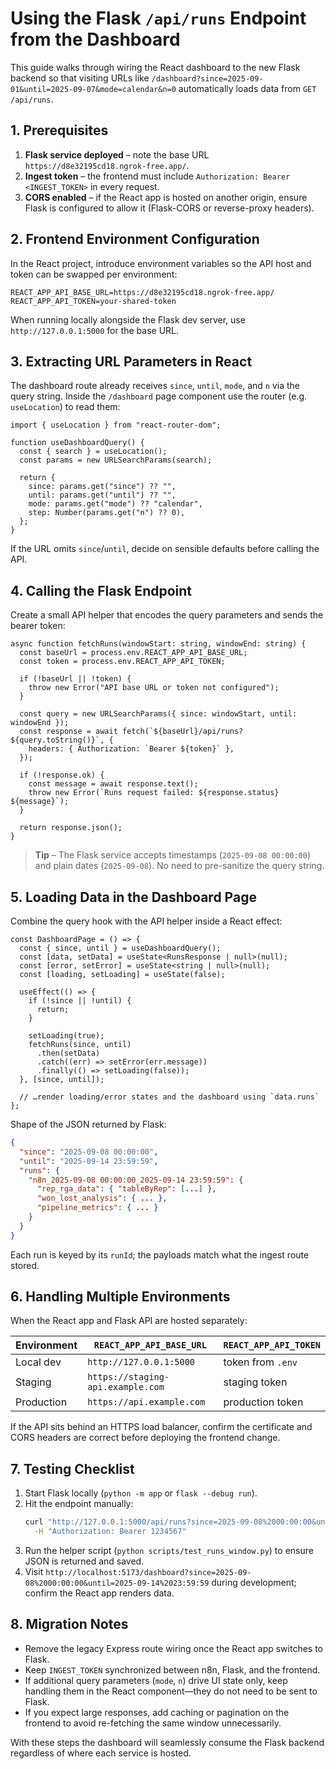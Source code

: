 # Using the Flask `/api/runs` Endpoint from the Dashboard

This guide walks through wiring the React dashboard to the new Flask backend so that visiting URLs like `/dashboard?since=2025-09-01&until=2025-09-07&mode=calendar&n=0` automatically loads data from `GET /api/runs`.

## 1. Prerequisites

1. **Flask service deployed** – note the base URL  `https://d8e32195cd18.ngrok-free.app/`.
2. **Ingest token** – the frontend must include `Authorization: Bearer <INGEST_TOKEN>` in every request.
3. **CORS enabled** – if the React app is hosted on another origin, ensure Flask is configured to allow it (Flask-CORS or reverse-proxy headers).

## 2. Frontend Environment Configuration

In the React project, introduce environment variables so the API host and token can be swapped per environment:

```
REACT_APP_API_BASE_URL=https://d8e32195cd18.ngrok-free.app/
REACT_APP_API_TOKEN=your-shared-token
```

When running locally alongside the Flask dev server, use `http://127.0.0.1:5000` for the base URL.

## 3. Extracting URL Parameters in React

The dashboard route already receives `since`, `until`, `mode`, and `n` via the query string. Inside the `/dashboard` page component use the router (e.g. `useLocation`) to read them:

```tsx
import { useLocation } from "react-router-dom";

function useDashboardQuery() {
  const { search } = useLocation();
  const params = new URLSearchParams(search);

  return {
    since: params.get("since") ?? "",
    until: params.get("until") ?? "",
    mode: params.get("mode") ?? "calendar",
    step: Number(params.get("n") ?? 0),
  };
}
```

If the URL omits `since`/`until`, decide on sensible defaults before calling the API.

## 4. Calling the Flask Endpoint

Create a small API helper that encodes the query parameters and sends the bearer token:

```tsx
async function fetchRuns(windowStart: string, windowEnd: string) {
  const baseUrl = process.env.REACT_APP_API_BASE_URL;
  const token = process.env.REACT_APP_API_TOKEN;

  if (!baseUrl || !token) {
    throw new Error("API base URL or token not configured");
  }

  const query = new URLSearchParams({ since: windowStart, until: windowEnd });
  const response = await fetch(`${baseUrl}/api/runs?${query.toString()}`, {
    headers: { Authorization: `Bearer ${token}` },
  });

  if (!response.ok) {
    const message = await response.text();
    throw new Error(`Runs request failed: ${response.status} ${message}`);
  }

  return response.json();
}
```

> **Tip** – The Flask service accepts timestamps (`2025-09-08 00:00:00`) and plain dates (`2025-09-08`). No need to pre-sanitize the query string.

## 5. Loading Data in the Dashboard Page

Combine the query hook with the API helper inside a React effect:

```tsx
const DashboardPage = () => {
  const { since, until } = useDashboardQuery();
  const [data, setData] = useState<RunsResponse | null>(null);
  const [error, setError] = useState<string | null>(null);
  const [loading, setLoading] = useState(false);

  useEffect(() => {
    if (!since || !until) {
      return;
    }

    setLoading(true);
    fetchRuns(since, until)
      .then(setData)
      .catch((err) => setError(err.message))
      .finally(() => setLoading(false));
  }, [since, until]);

  // …render loading/error states and the dashboard using `data.runs`
};
```

Shape of the JSON returned by Flask:

```json
{
  "since": "2025-09-08 00:00:00",
  "until": "2025-09-14 23:59:59",
  "runs": {
    "n8n_2025-09-08 00:00:00_2025-09-14 23:59:59": {
      "rep_rga_data": { "tableByRep": [...] },
      "won_lost_analysis": { ... },
      "pipeline_metrics": { ... }
    }
  }
}
```

Each run is keyed by its `runId`; the payloads match what the ingest route stored.

## 6. Handling Multiple Environments

When the React app and Flask API are hosted separately:

| Environment | `REACT_APP_API_BASE_URL` | `REACT_APP_API_TOKEN` |
|-------------|--------------------------|-----------------------|
| Local dev   | `http://127.0.0.1:5000`  | token from `.env`     |
| Staging     | `https://staging-api.example.com` | staging token |
| Production  | `https://api.example.com` | production token |

If the API sits behind an HTTPS load balancer, confirm the certificate and CORS headers are correct before deploying the frontend change.

## 7. Testing Checklist

1. Start Flask locally (`python -m app` or `flask --debug run`).
2. Hit the endpoint manually:
   ```bash
   curl "http://127.0.0.1:5000/api/runs?since=2025-09-08%2000:00:00&until=2025-09-14%2023:59:59" \
     -H "Authorization: Bearer 1234567"
   ```
3. Run the helper script (`python scripts/test_runs_window.py`) to ensure JSON is returned and saved.
4. Visit `http://localhost:5173/dashboard?since=2025-09-08%2000:00:00&until=2025-09-14%2023:59:59` during development; confirm the React app renders data.

## 8. Migration Notes

- Remove the legacy Express route wiring once the React app switches to Flask.
- Keep `INGEST_TOKEN` synchronized between n8n, Flask, and the frontend.
- If additional query parameters (`mode`, `n`) drive UI state only, keep handling them in the React component—they do not need to be sent to Flask.
- If you expect large responses, add caching or pagination on the frontend to avoid re-fetching the same window unnecessarily.

With these steps the dashboard will seamlessly consume the Flask backend regardless of where each service is hosted.

